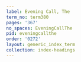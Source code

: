 ```yaml
---
label: Evening Call, The
term_no: term380
pages: '367'
no_spaces: EveningCallThe
pid: eveningcallthe
order: '0272'
layout: generic_index_term
collection: index-headings
---
```

